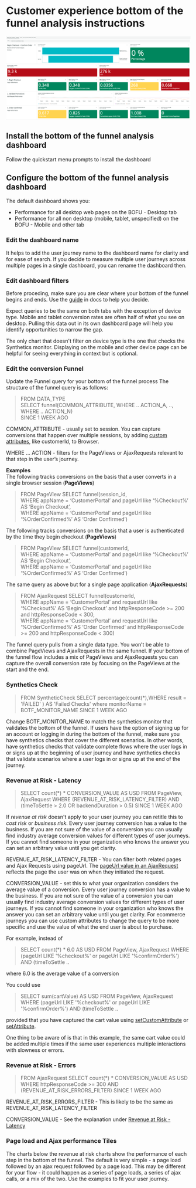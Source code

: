 # Customer experience bottom of the funnel analysis instructions 
![Customer experience quality foundation screen shot](dashboards/om-bofu-analysis/om-bofu-analysis.png)

## Install the bottom of the funnel analysis dashboard
Follow the quickstart menu prompts to install the dashboard

## Configure the bottom of the funnel analysis dashboard
The default dashboard shows you:
- Performance for all desktop web pages on the BOFU - Desktop tab 
- Performance for all non desktop (mobile, tablet, unspecified) on the BOFU - Mobile and other tab 

### Edit the dashboard name
It helps to add the user journey name to the dashboard name for clarity and for ease of search. If you decide to measure multiple user journeys across multiple pages in a single dashboard, you can rename the dashboard then.

### Edit dashboard filters
Before proceding, make sure you are clear where your bottom of the funnel begins and ends. Use the [guide](https://docs.newrelic.com/docs/new-relic-solutions/observability-maturity/customer-experience/bottom-funnel-analysis-customer-journey-guide) in docs to help you decide. 
  
Expect queries to be the same on both tabs with the exception of device type. Mobile and tablet conversion rates are often half of what you see on desktop. Pulling this data out in its own dashboard page will help you identify opportunities to narrow the gap. 

The only chart that doesn't filter on device type is the one that checks the Synthetics monitor. Displaying on the mobile and other device page can be helpful for seeing everything in context but is optional. 
 
### Edit the conversion Funnel 
Update the Funnel query for your bottom of the funnel process
The structure of the funnel query is as follows: <br>
>FROM DATA_TYPE <br>
  SELECT funnel(COMMON_ATTRIBUTE, WHERE .. ACTION_A, .., WHERE .. ACTION_N) <br>
  SINCE 1 WEEK AGO <br>

COMMON_ATTRIBUTE - usually set to session.  You can capture conversions that happen over multiple sessions, by adding [custom attributes](https://docs.newrelic.com/docs/browser/new-relic-browser/browser-agent-spa-api/setcustomattribute-browser-agent-api/), like customerId, to Browser.  

WHERE … ACTION - filters for the PageViews or AjaxRequests relevant to that step in the user’s journey.  

__Examples__  <br>
The following tracks conversions on the basis that a user converts in a single browser session (__PageViews__)
>FROM PageView SELECT funnel(session_id, <br>
      WHERE appName = ‘CustomerPortal’ and pageUrl like ‘%Checkout%’ AS ‘Begin Checkout’, <br>
      WHERE appName = ‘CustomerPortal’ and pageUrl like ‘%OrderConfirmed%’ AS ‘Order Confirmed’)<br>

The following tracks conversions on the basis that a user is authenticated by the time they begin checkout (__PageViews__)
>FROM PageView SELECT funnel(customerId, <br>
      WHERE appName = ‘CustomerPortal’ and pageUrl like ‘%Checkout%’ AS ‘Begin Checkout’, <br>
      WHERE appName = ‘CustomerPortal’ and pageUrl like ‘%OrderConfirmed%’ AS ‘Order Confirmed’)<br>

The same query as above but for a single page application (__AjaxRequests__)
>FROM AjaxRequest SELECT funnel(customerId, <br>
      WHERE appName = ‘CustomerPortal’ and requestUrl like ‘%Checkout%’ AS ‘Begin Checkout’ and httpResponseCode >= 200 and httpResponseCode < 300, <br>
      WHERE appName = ‘CustomerPortal’ and requestUrl like ‘%OrderConfirmed%’ AS ‘Order Confirmed’ and httpResponseCode >= 200 and httpResponseCode < 300)<br>

The funnel query pulls from a single data type. You won’t be able to combine PageViews and AjaxRequests in the same funnel.  If your bottom of the funnel flow includes a mix of PageViews and AjaxRequests you can capture the overall conversion rate by focusing on the PageViews at the start and the end.

### Synthetics Check
>FROM SyntheticCheck SELECT percentage(count(*),WHERE result = 'FAILED' ) AS 'Failed Checks' where monitorName = BOTF_MONITOR_NAME SINCE 1 WEEK AGO 

Change BOTF_MONITOR_NAME to match the synthetics monitor that validates the bottom of the funnel. If users have the option of signing up for an account or logging in during the bottom of the funnel, make sure you have synthetics checks that cover the different scenarios. In other words, have synthetics checks that validate complete flows where the user logs in or signs up at the beginning of user journey and have synthetics checks that validate scenarios where a user logs in or signs up at the end of the journey.  

### Revenue at Risk - Latency
>SELECT count(*) * CONVERSION_VALUE AS USD FROM PageView, AjaxRequest WHERE (REVENUE_AT_RISK_LATENCY_FILTER) AND  (timeToSettle > 2.0 OR backendDuration > 0.5) SINCE 1 WEEK AGO

If *revenue at risk* doesn't apply to your user journey you can retitle this to *cost risk* or *business risk*. Every user journey conversion has a value to the business. If you are not sure of the value of a conversion you can usually find industry average conversion values for different types of user journeys. If you cannot find someone in your organization who knows the answer you can set an arbitrary value until you get clarity.

REVENUE_AT_RISK_LATENCY_FILTER - You can filter both related pages and Ajax Requests using pageUrl.  The [pageUrl value in an AjaxRequest](https://docs.newrelic.com/attribute-dictionary/?dataSource=Browser+agent&event=AjaxRequest&attributeSearch=pageUrl) reflects the page the user was on when they initiated the request.  

CONVERSION_VALUE - set this to what your organization considers the average value of a conversion. Every user journey conversion has a value to the business. If you are not sure of the value of a conversion you can usually find industry average conversion values for different types of user journeys. If you cannot find someone in your organization who knows the answer you can set an arbitrary value until you get clarity. For ecommerce journeys you can use custom attributes to change the query to be more specific and use the value of what the end user is about to purchase.   

For example, instead of <br>
>SELECT count(*) * 6.0 AS USD FROM PageView, AjaxRequest WHERE (pageUrl LIKE '%checkout%' or pageUrl LIKE '%confirmOrder%') AND (timeToSettle ..

where 6.0 is the average value of a conversion

You could use
>SELECT sum(cartValue) AS USD FROM PageView, AjaxRequest WHERE (pageUrl LIKE '%checkout%' or pageUrl LIKE '%confirmOrder%') AND (timeToSettle ..

provided that you have captured the cart value using [setCustomAttribute](https://docs.newrelic.com/docs/browser/new-relic-browser/browser-agent-spa-api/setcustomattribute-browser-agent-api/) or [setAttribute](https://docs.newrelic.com/docs/browser/new-relic-browser/browser-agent-spa-api/setattribute-browser-spa-api/).

One thing to be aware of is that in this example, the same cart value could be added multiple times if the same user experiences multiple interactions with slowness or errors.

### Revenue at Risk - Errors

>FROM AjaxRequest SELECT count(*) * CONVERSION_VALUE AS USD WHERE httpResponseCode >= 300 AND (REVENUE_AT_RISK_ERRORS_FILTER) SINCE 1 WEEK AGO 

REVENUE_AT_RISK_ERRORS_FILTER - This is likely to be the same as REVENUE_AT_RISK_LATENCY_FILTER

CONVERSION_VALUE - See the explanation under [Revenue at Risk - Latency](README_Botf_summary.md#revenue-at-risk---latency)

### Page load and Ajax performance Tiles

The charts below the revenue at risk charts show the performance of each step in the bottom of the funnel. The default is very simple - a page load followed by an ajax request followed by a page load. This may be different for your flow - it could happen as a series of page loads, a series of ajax calls, or a mix of the two. Use the examples to fit your user journey.
